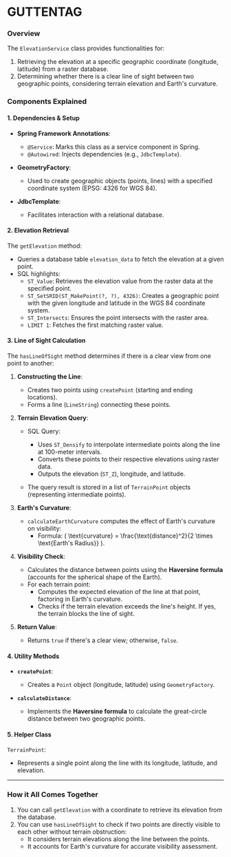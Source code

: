# GUTTENTAG



### **Overview**
The `ElevationService` class provides functionalities for:
1. Retrieving the elevation at a specific geographic coordinate (longitude, latitude) from a raster database.
2. Determining whether there is a clear line of sight between two geographic points, considering terrain elevation and Earth's curvature.

### **Components Explained**

#### 1. **Dependencies & Setup**
- **Spring Framework Annotations**:
  - `@Service`: Marks this class as a service component in Spring.
  - `@Autowired`: Injects dependencies (e.g., `JdbcTemplate`).

- **GeometryFactory**:
  - Used to create geographic objects (points, lines) with a specified coordinate system (EPSG: 4326 for WGS 84).

- **JdbcTemplate**:
  - Facilitates interaction with a relational database.

#### 2. **Elevation Retrieval**
The `getElevation` method:
- Queries a database table `elevation_data` to fetch the elevation at a given point.
- SQL highlights:
  - `ST_Value`: Retrieves the elevation value from the raster data at the specified point.
  - `ST_SetSRID(ST_MakePoint(?, ?), 4326)`: Creates a geographic point with the given longitude and latitude in the WGS 84 coordinate system.
  - `ST_Intersects`: Ensures the point intersects with the raster area.
  - `LIMIT 1`: Fetches the first matching raster value.

#### 3. **Line of Sight Calculation**
The `hasLineOfSight` method determines if there is a clear view from one point to another:
1. **Constructing the Line**:
   - Creates two points using `createPoint` (starting and ending locations).
   - Forms a line (`LineString`) connecting these points.

2. **Terrain Elevation Query**:
   - SQL Query:
     - Uses `ST_Densify` to interpolate intermediate points along the line at 100-meter intervals.
     - Converts these points to their respective elevations using raster data.
     - Outputs the elevation (`ST_Z`), longitude, and latitude.

   - The query result is stored in a list of `TerrainPoint` objects (representing intermediate points).

3. **Earth's Curvature**:
   - `calculateEarthCurvature` computes the effect of Earth's curvature on visibility:
     - Formula: \( \text{curvature} = \frac{\text{distance}^2}{2 \times \text{Earth's Radius}} \).

4. **Visibility Check**:
   - Calculates the distance between points using the **Haversine formula** (accounts for the spherical shape of the Earth).
   - For each terrain point:
     - Computes the expected elevation of the line at that point, factoring in Earth's curvature.
     - Checks if the terrain elevation exceeds the line's height. If yes, the terrain blocks the line of sight.

5. **Return Value**:
   - Returns `true` if there's a clear view; otherwise, `false`.

#### 4. **Utility Methods**
- **`createPoint`**:
  - Creates a `Point` object (longitude, latitude) using `GeometryFactory`.

- **`calculateDistance`**:
  - Implements the **Haversine formula** to calculate the great-circle distance between two geographic points.

#### 5. **Helper Class**
`TerrainPoint`:
- Represents a single point along the line with its longitude, latitude, and elevation.

---

### **How it All Comes Together**
1. You can call `getElevation` with a coordinate to retrieve its elevation from the database.
2. You can use `hasLineOfSight` to check if two points are directly visible to each other without terrain obstruction:
   - It considers terrain elevations along the line between the points.
   - It accounts for Earth's curvature for accurate visibility assessment.

